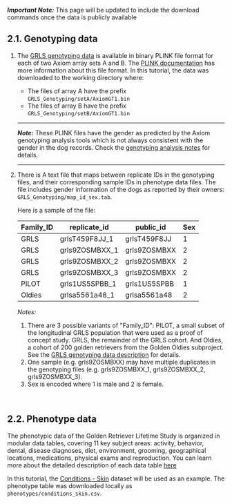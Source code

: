 **_Important Note:_** This page will be updated to include the download commands once the data is publicly available


## 2.1. Genotyping data
1.  The [GRLS genotyping data](https://github.com/morrisanimalfoundation/grGWAS/blob/main/GRLS_Axiom.json) is available in binary PLINK file format for each of two Axiom array sets A and B. The [PLINK documentation](https://www.cog-genomics.org/plink/1.9/input#bed) has more information about this file format. In this tutorial, the data was downloaded to the working directory where:
    - The files of array A have the prefix `GRLS_Genotyping/setA/AxiomGT1.bin`
    - The files of array B have the prefix `GRLS_Genotyping/setB/AxiomGT1.bin`


    ---
    **_Note:_** These PLINK files have the gender as predicted by the Axiom genotyping analysis tools which is not always consistent with the gender in the dog records. Check the [genotyping analysis notes](https://github.com/morrisanimalfoundation/grGWAS/raw/main/Genotyping_Analysis_Notes.docx) for details.

    ---

2.  There is A text file that maps between replicate IDs in the genotyping files, and their corresponding sample IDs in phenotype data files. The file includes gender information of the dogs as reported by their owners: `GRLS_Genotyping/map_id_sex.tab`.


    Here is a sample of the file:

    | Family_ID | replicate_id   | public_id    | Sex  |
    | --------- | -------------- | ------------ | ---- |
    | GRLS      | grlsT459F8JJ_1 | grlsT459F8JJ | 1    |
    | GRLS      | grls9ZOSMBXX_1 | grls9ZOSMBXX | 2    |
    | GRLS      | grls9ZOSMBXX_2 | grls9ZOSMBXX | 2    |
    | GRLS      | grls9ZOSMBXX_3 | grls9ZOSMBXX | 2    |
    | PILOT     | grls1US5SPBB_1 | grls1US5SPBB | 1    |
    | Oldies    | grlsa5561a48_1 | grlsa5561a48 | 2    |


    *Notes:*
    1.  There are 3 possible variants of "Family_ID": PILOT, a small subset of the longitudinal GRLS population that were used as a proof of concept study. GRLS, the remainder of the GRLS cohort. And Oldies, a cohort of 200 golden retrievers from the Golden Oldies subproject. See the [GRLS genotyping data description](https://github.com/morrisanimalfoundation/grGWAS/blob/main/GRLS_Axiom.json) for details.
    2.  One sample (e.g. grls9ZOSMBXX) may have multiple duplicates in the genotyping files (e.g. grls9ZOSMBXX_1, grls9ZOSMBXX_2, grls9ZOSMBXX_3).
    3.  Sex is encoded where 1 is male and 2 is female.

<br>

## 2.2. Phenotype data
The phenotypic data of the Golden Retriever Lifetime Study is organized in modular data tables, covering 11 key subject areas: activity, behavior, dental, disease diagnoses, diet, environment, grooming, geographical locations, medications, physical exams and reproduction. You can learn more about the detailed description of each data table [here](https://datacommons.morrisanimalfoundation.org/datasets)

In this tutorial, the [Conditions - Skin](https://datacommons.morrisanimalfoundation.org/artisanal_dataset/91) dataset will be used as an example. The phenotype table was downloaded locally as `phenotypes/conditions_skin.csv`.

<br>
